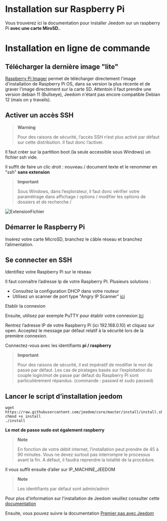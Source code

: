 # Installation sur Raspberry Pi

Vous trouverez ici la documentation pour installer Jeedom sur un raspberry Pi **avec une carte MiroSD.**. 

# Installation en ligne de commande

## Télécharger la dernière image "lite"

[Raspberry Pi Imager](https://www.raspberrypi.com/software/)  permet de télécharger directement l'image d'installation de Raspberry Pi OS, dans sa version la plus récente et de graver l'image directement sur la carte SD. Attentoin il faut prendre une version debian 11 (Bullseye), Jeedom n'étant pas encore compatible Debian 12 (mais on y travails).

## Activer un accès SSH

> **Warning**
>
> Pour des raisons de sécurité, l’accès SSH n’est plus activé par défaut sur cette distribution. Il faut donc l’activer.

Il faut créer sur la partition boot (la seule accessible sous Windows) un fichier ssh vide.

Il suffit de faire un clic droit : nouveau / document texte et le renommer en "ssh" **sans extension**

> **Important**
>
> Sous Windows, dans l’explorateur, il faut donc vérifier votre paramétrage dans affichage / options / modifier les options de dossiers et de recherche /

![ExtensionFichier](images/ExtensionFichier.PNG)

## Démarrer le Raspberry Pi

Insérez votre carte MicroSD, branchez le câble réseau et branchez l’alimentation.

## Se connecter en SSH

Identifiez votre Raspberry Pi sur le réseau

Il faut connaître l’adresse Ip de votre Raspberry PI. Plusieurs solutions :

-   Consultez la configuration DHCP dans votre routeur
-   Utilisez un scanner de port type "Angry IP Scanner" [ici](http://angryip.org/download/#windows)

Etablir la connexion

Ensuite, utilisez par exemple PuTTY pour établir votre connexion [Ici](http://www.putty.org/)

Rentrez l’adresse IP de votre Raspberry Pi (ici 192.168.0.10) et cliquez sur open. Acceptez le message par défaut relatif à la sécurité lors de la première connexion.

Connectez-vous avec les identifiants **pi / raspberry**

> **Important**
>
> Pour des raisons de sécurité, il est impératif de modifier le mot de passe par défaut. Les cas de piratages basés sur l’exploitation du couple login/mot de passe par défaut du Raspberry Pi sont particulièrement répandus. (commande : passwd et sudo passwd)

## Lancer le script d’installation jeedom

```
wget https://raw.githubusercontent.com/jeedom/core/master/install/install.sh
chmod +x install
./install
```

**Le mot de passe sudo est également raspberry**

> **Note**
>
> En fonction de votre débit internet, l’installation peut prendre de 45 à 90 minutes. Vous ne devez surtout pas interrompre le processus avant la fin. A défaut, il faudra reprendre la totalité de la procédure.

Il vous suffit ensuite d’aller sur IP\_MACHINE\_JEEDOM

> **Note**
>
> Les identifiants par défaut sont admin/admin

Pour plus d'information sur l'installation de Jeedom veuillez consulter cette [documentation](https://doc.jeedom.com/fr_FR/installation/cli)

Ensuite, vous pouvez suivre la documentation [Premier pas avec Jeedom](https://doc.jeedom.com/fr_FR/premiers-pas/index)
